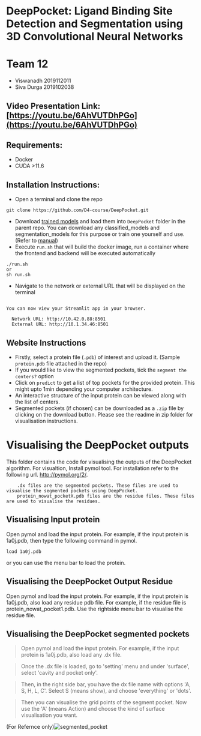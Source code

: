 # DeepPocket: Ligand Binding Site Detection and Segmentation using 3D Convolutional Neural Networks
# Team 12
- Viswanadh  2019112011
- Siva Durga 2019102038

## Video Presentation Link: [https://youtu.be/6AhVUTDhPGo](https://youtu.be/6AhVUTDhPGo)
## Requirements: 
- Docker
- CUDA >11.6

## Installation Instructions:
- Open a terminal and clone the repo
```
git clone https://github.com/D4-course/DeepPocket.git
```
- Download [trained models](https://iiitaphyd-my.sharepoint.com/:f:/g/personal/rishal_aggarwal_research_iiit_ac_in/EoJSrvuiKPlAluOJLjTzfpcBT2fVRdq8Sr4BMmil0_tvHw?e=Kj7reS) and load them into ```DeepPocket``` folder in the parent repo. You can download any classified_models and segmentation_models for this purpose or train one yourself and use. (Refer to [manual](./MANUAL.md))
- Execute ```run.sh``` that will build the docker image, run a container where the frontend and backend will be executed automatically
```
./run.sh
or
sh run.sh
```
- Navigate to the network or external URL that will be displayed on the terminal
```

You can now view your Streamlit app in your browser.

  Network URL: http://10.42.0.88:8501
  External URL: http://10.1.34.46:8501
```
## Website Instructions
- Firstly, select a protein file (```.pdb```) of interest and upload it. (Sample ```protein.pdb``` file attached in the repo)
- If you would like to view the segmented pockets, tick the ```segment the centers?``` option
- Click on ```predict``` to get a list of top pockets for the provided protein. This might upto 1min depending your computer architecture.
- An interactive structure of the input protein can be viewed along with the list of centers. 
- Segmented pockets (if chosen) can be downloaded as a ```.zip``` file by clicking on the download button. Please see the readme in zip folder for visualisation instructions. 
# Visualising the DeepPocket outputs

This folder contains the code for visualising the outputs of the DeepPocket algorithm. For visualtion, Install pymol tool. For installation refer to the following url. http://pymol.org/2/.

```
    .dx files are the segmented pockets. These files are used to visualise the segmented pockets using DeepPocket.
    protein_nowat_pocketX.pdb files are the residue files. These files are used to visualise the residues.
```

## Visualising Input protein

Open pymol and load the input protein. For example, if the input protein is 1a0j.pdb, then type the following command in pymol.

```
load 1a0j.pdb
```

or you can use the menu bar to load the protein.

## Visualising the DeepPocket Output Residue

Open pymol and load the input protein. For example, if the input protein is 1a0j.pdb, also load any residue pdb file. For example, if the residue file is protein_nowat_pocket1.pdb. Use the rightside menu bar to visualise the residue file.

## Visualising the DeepPocket segmented pockets

>Open pymol and load the input protein. For example, if the input protein is 1a0j.pdb, also load any .dx file. 

>Once the .dx file is loaded, go to 'setting' menu and under 'surface', select 'cavity and pocket only'. 

>Then, in the  right side bar, you have the dx file name with options 'A, S, H, L, C'. Select S (means show), and choose 'everything' or 'dots'. 

>Then you can visualise the grid points of the segment pocket. Now use the 'A' (means Action) and choose the kind of surface visualisation you want.  

(For Refernce only)![segmented_pocket](https://user-images.githubusercontent.com/57574795/196051563-ad175fe5-7052-4eaf-9bd3-9f7d01304432.png)
